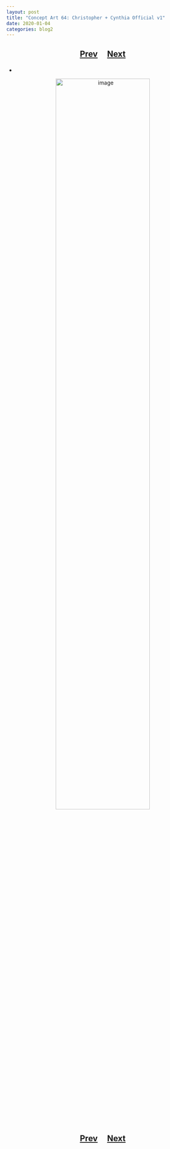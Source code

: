 ```yaml
---
layout: post
title: "Concept Art 64: Christopher + Cynthia Official v1"
date: 2020-01-04
categories: blog2
---
```


<h2>
  <p style="text-align:center;">
    <a href="/wingsofthechorus/archive/2020/01/03/conceptart63">Prev</a>
    &nbsp;&nbsp;&nbsp;
    <a href="/wingsofthechorus/archive/2020/01/07/conceptart65">Next</a>
  </p>
</h2>

-

<p style="text-align:center;">
  <img src="/wingsofthechorus/images/conceptart/ca64.png" width="70%" alt="image"/>
</p>

<h2>
  <p style="text-align:center;">
    <a href="/wingsofthechorus/archive/2020/01/03/conceptart63">Prev</a>
    &nbsp;&nbsp;&nbsp;
    <a href="/wingsofthechorus/archive/2020/01/07/conceptart65">Next</a>
  </p>
</h2>
